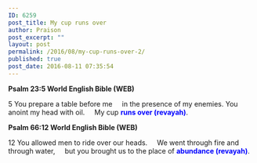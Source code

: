 ```yaml
---
ID: 6259
post_title: My cup runs over
author: Praison
post_excerpt: ""
layout: post
permalink: /2016/08/my-cup-runs-over-2/
published: true
post_date: 2016-08-11 07:35:54
---
```

<p class="passage-display"><strong><span class="passage-display-bcv">Psalm 23:5
</span><span class="passage-display-version">World English Bible (WEB)</span></strong></p>

<div class="poetry">
<p class="line"><span id="en-WEB-14241" class="text Ps-23-5"><span class="versenum">5 </span>You prepare a table before me</span>
<span class="indent-1"><span class="indent-1-breaks">    </span><span class="text Ps-23-5">in the presence of my enemies.</span></span>
<span class="text Ps-23-5">You anoint my head with oil.</span>
<span class="indent-1"><span class="indent-1-breaks">    </span><span class="text Ps-23-5">My cup <span style="color: #0000ff;"><strong>runs over (revayah)</strong></span>.</span></span></p>

</div>
<p class="passage-display"><strong><span class="passage-display-bcv">Psalm 66:12
</span><span class="passage-display-version">World English Bible (WEB)</span></strong></p>

<div class="poetry">
<p class="line"><span id="en-WEB-14886" class="text Ps-66-12"><span class="versenum">12 </span>You allowed men to ride over our heads.</span>
<span class="indent-1"><span class="indent-1-breaks">    </span><span class="text Ps-66-12">We went through fire and through water,</span></span>
<span class="indent-1"><span class="indent-1-breaks">    </span><span class="text Ps-66-12">but you brought us to the place of <span style="color: #0000ff;"><strong>abundance (revayah)</strong></span>.</span></span></p>

</div>